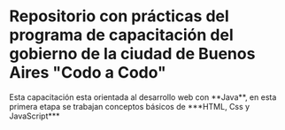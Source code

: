 <h1>Repositorio con prácticas del programa de capacitación del gobierno de la ciudad de Buenos Aires "Codo a Codo"</h1>

<p>Esta capacitación esta orientada al desarrollo web con **Java**, en esta primera etapa se trabajan conceptos básicos de ***HTML, Css y JavaScript***</p>

